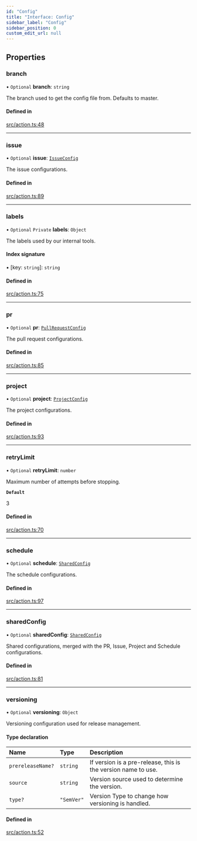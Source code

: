 ```yaml
---
id: "Config"
title: "Interface: Config"
sidebar_label: "Config"
sidebar_position: 0
custom_edit_url: null
---
```


## Properties

### branch

• `Optional` **branch**: `string`

The branch used to get the config file from. Defaults to master.

#### Defined in

[src/action.ts:48](https://github.com/Resnovas/smartcloud/blob/b91f5b4/src/action.ts#L48)

___

### issue

• `Optional` **issue**: [`IssueConfig`](IssueConfig.md)

The issue configurations.

#### Defined in

[src/action.ts:89](https://github.com/Resnovas/smartcloud/blob/b91f5b4/src/action.ts#L89)

___

### labels

• `Optional` `Private` **labels**: `Object`

The labels used by our internal tools.

#### Index signature

▪ [key: `string`]: `string`

#### Defined in

[src/action.ts:75](https://github.com/Resnovas/smartcloud/blob/b91f5b4/src/action.ts#L75)

___

### pr

• `Optional` **pr**: [`PullRequestConfig`](PullRequestConfig.md)

The pull request configurations.

#### Defined in

[src/action.ts:85](https://github.com/Resnovas/smartcloud/blob/b91f5b4/src/action.ts#L85)

___

### project

• `Optional` **project**: [`ProjectConfig`](ProjectConfig.md)

The project configurations.

#### Defined in

[src/action.ts:93](https://github.com/Resnovas/smartcloud/blob/b91f5b4/src/action.ts#L93)

___

### retryLimit

• `Optional` **retryLimit**: `number`

Maximum number of attempts before stopping.

**`Default`**

3

#### Defined in

[src/action.ts:70](https://github.com/Resnovas/smartcloud/blob/b91f5b4/src/action.ts#L70)

___

### schedule

• `Optional` **schedule**: [`SharedConfig`](SharedConfig.md)

The schedule configurations.

#### Defined in

[src/action.ts:97](https://github.com/Resnovas/smartcloud/blob/b91f5b4/src/action.ts#L97)

___

### sharedConfig

• `Optional` **sharedConfig**: [`SharedConfig`](SharedConfig.md)

Shared configurations, merged with the PR, Issue, Project and Schedule configurations.

#### Defined in

[src/action.ts:81](https://github.com/Resnovas/smartcloud/blob/b91f5b4/src/action.ts#L81)

___

### versioning

• `Optional` **versioning**: `Object`

Versioning configuration used for release management.

#### Type declaration

| Name | Type | Description |
| :------ | :------ | :------ |
| `prereleaseName?` | `string` | If version is a pre-release, this is the version name to use. |
| `source` | `string` | Version source used to determine the version. |
| `type?` | ``"SemVer"`` | Version Type to change how versioning is handled. |

#### Defined in

[src/action.ts:52](https://github.com/Resnovas/smartcloud/blob/b91f5b4/src/action.ts#L52)
